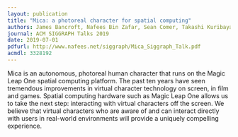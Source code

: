 ```yaml
---
layout: publication
title: "Mica: a photoreal character for spatial computing"
authors: James Bancroft, Nafees Bin Zafar, Sean Comer, Takashi Kuribayashi, Jonathan Litt, Thomas Miller
journal: ACM SIGGRAPH Talks 2019
date: 2019-07-01
pdfurl: http://www.nafees.net/siggraph/Mica_Siggraph_Talk.pdf
acmdl: 3328192
---
```

Mica is an autonomous, photoreal human character that runs on the Magic Leap One
spatial computing platform. The past ten years have seen tremendous improvements
in virtual character technology on screen, in film and games. Spatial computing
hardware such as Magic Leap One allows us to take the next step: interacting
with virtual characters off the screen. We believe that virtual characters who
are aware of and can interact directly with users in real-world environments
will provide a uniquely compelling experience.

